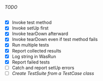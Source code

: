 ###### TODO 
- [x] Invoke test method
- [x] Invoke setUp first
- [x] Invoke tearDown afterward
- [x] Invoke tearDown even if test method fails
- [x] Run multiple tests
- [x] Report collected results
- [x] Log string in WasRun
- [x] Report failed tests
- [ ] Catch and report setUp errors
- [ ] *Create TestSuite from a TestCase class*
